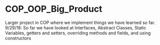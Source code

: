 # COP_OOP_Big_Product
Larger project in COP where we implement things we have learned so far.
9/29/18: So far we have looked at Interfaces, Abstract Classes, Static Variables, getters and setters, overriding methods and fields, and using constructors
